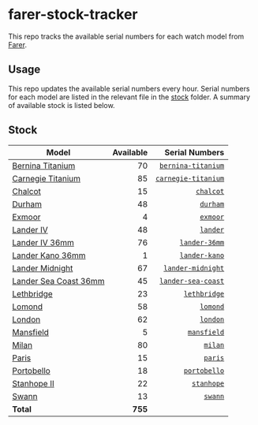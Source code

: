 # farer-stock-tracker

This repo tracks the available serial numbers for each watch model from [Farer](https://farer.com).

## Usage

This repo updates the available serial numbers every hour. Serial numbers for each model are listed in the relevant file in the [stock](./stock) folder. A summary of available stock is listed below.

## Stock

| Model | Available | Serial Numbers |
| ----- | --------: | -------------: |
| [Bernina Titanium](https://usd.farer.com/products/bernina-titanium) | 70 | [`bernina-titanium`](./stock/bernina-titanium) |
| [Carnegie Titanium](https://usd.farer.com/products/carnegie-titanium) | 85 | [`carnegie-titanium`](./stock/carnegie-titanium) |
| [Chalcot](https://usd.farer.com/products/chalcot) | 15 | [`chalcot`](./stock/chalcot) |
| [Durham](https://usd.farer.com/products/durham) | 48 | [`durham`](./stock/durham) |
| [Exmoor](https://usd.farer.com/products/exmoor) | 4 | [`exmoor`](./stock/exmoor) |
| [Lander IV](https://usd.farer.com/products/lander) | 48 | [`lander`](./stock/lander) |
| [Lander IV 36mm](https://usd.farer.com/products/lander-36mm) | 76 | [`lander-36mm`](./stock/lander-36mm) |
| [Lander Kano 36mm](https://usd.farer.com/products/lander-kano) | 1 | [`lander-kano`](./stock/lander-kano) |
| [Lander Midnight](https://usd.farer.com/products/lander-midnight) | 67 | [`lander-midnight`](./stock/lander-midnight) |
| [Lander Sea Coast 36mm](https://usd.farer.com/products/lander-sea-coast) | 45 | [`lander-sea-coast`](./stock/lander-sea-coast) |
| [Lethbridge](https://usd.farer.com/products/lethbridge) | 23 | [`lethbridge`](./stock/lethbridge) |
| [Lomond](https://usd.farer.com/products/lomond) | 58 | [`lomond`](./stock/lomond) |
| [London](https://usd.farer.com/products/london) | 62 | [`london`](./stock/london) |
| [Mansfield](https://usd.farer.com/products/mansfield) | 5 | [`mansfield`](./stock/mansfield) |
| [Milan](https://usd.farer.com/products/milan) | 80 | [`milan`](./stock/milan) |
| [Paris](https://usd.farer.com/products/paris) | 15 | [`paris`](./stock/paris) |
| [Portobello](https://usd.farer.com/products/portobello) | 18 | [`portobello`](./stock/portobello) |
| [Stanhope II](https://usd.farer.com/products/stanhope) | 22 | [`stanhope`](./stock/stanhope) |
| [Swann](https://usd.farer.com/products/swann) | 13 | [`swann`](./stock/swann) |
| **Total** | **755** | |
